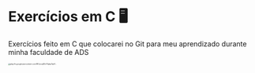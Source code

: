 # Exercícios em C :desktop_computer:

Exercícios feito em C que colocarei no Git para meu aprendizado durante minha faculdade de ADS

<img src="https://play-lh.googleusercontent.com/WCwcq3DvY0pbaTqUfU1ToySB2s5mmqAUxcLcTN3Y2J5l-sDwS2L2z6_qmCYNX9wdXg" alt="play-lh.googleusercontent.com/WCwcq3DvY0pbaTqUf..." style="zoom:25%;" />







